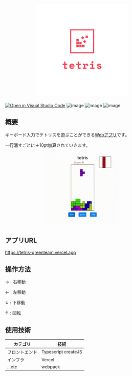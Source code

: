<h2 align="center">
    <a href="https://tetris-greenteam.vercel.app/">
        <img src="./images/logo.png" height="300">
    </a>
</h2>


[![Open in Visual Studio Code](https://img.shields.io/static/v1?logo=visualstudiocode&label=&message=Open%20in%20Visual%20Studio%20Code&labelColor=2c2c32&color=007acc&logoColor=007acc)](https://open.vscode.dev/recursionist-teamdev-green/tetris)
![image](https://img.shields.io/badge/Bootstrap-563D7C?style=for-the-badge&logo=bootstrap&logoColor=white)
![image](https://img.shields.io/badge/Webpack-8DD6F9?style=for-the-badge&logo=Webpack&logoColor=white)
![image](https://img.shields.io/badge/TypeScript-007ACC?style=for-the-badge&logo=typescript&logoColor=white)

## 概要
キーボード入力でテトリスを遊ぶことができる[Webアプリ](https://tetris-greenteam.vercel.app/)です。

一行消すごとに＋10pt加算されていきます。


<div align=center>
<img src="./images/demoPlay.gif">
</div>

## アプリURL
https://tetris-greenteam.vercel.app

## 操作方法
→ : 右移動

← : 左移動

↓ : 下移動

↑ : 回転

## 使用技術

|カテゴリ|技術|
|----|----|
|フロントエンド | Typescript createJS|
|インフラ|Vercel|
|...etc|webpack|
